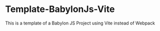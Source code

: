 # Template-BabylonJs-Vite


This is a template of a Babylon JS Project using Vite instead of Webpack
